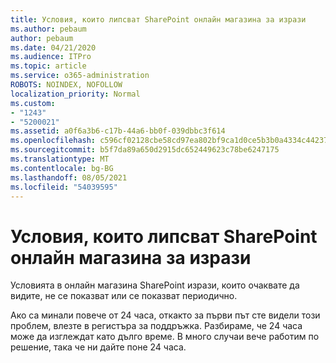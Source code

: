 ```yaml
---
title: Условия, които липсват SharePoint онлайн магазина за изрази
ms.author: pebaum
author: pebaum
ms.date: 04/21/2020
ms.audience: ITPro
ms.topic: article
ms.service: o365-administration
ROBOTS: NOINDEX, NOFOLLOW
localization_priority: Normal
ms.custom:
- "1243"
- "5200021"
ms.assetid: a0f6a3b6-c17b-44a6-bb0f-039dbbc3f614
ms.openlocfilehash: c596cf02128cbe58cd97ea802bf9ca1d0ce5b3b0a4334c4423754d86661c525a
ms.sourcegitcommit: b5f7da89a650d2915dc652449623c78be6247175
ms.translationtype: MT
ms.contentlocale: bg-BG
ms.lasthandoff: 08/05/2021
ms.locfileid: "54039595"
---
```

# <a name="terms-missing-from-sharepoint-online-term-store"></a>Условия, които липсват SharePoint онлайн магазина за изрази

Условията в онлайн магазина SharePoint изрази, които очаквате да видите, не се показват или се показват периодично.
  
Ако са минали повече от 24 часа, откакто за първи път сте видели този проблем, влезте в регистъра за поддръжка. Разбираме, че 24 часа може да изглеждат като дълго време. В много случаи вече работим по решение, така че ни дайте поне 24 часа.
  